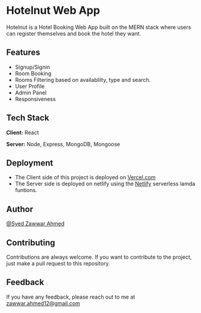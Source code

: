 
# Hotelnut Web App

Hotelnut is a Hotel Booking Web App built on the MERN stack where users can register themselves and book the hotel they want.


## Features

- Signup/Signin
- Room Booking
- Rooms Filtering based on availablilty, type and search.
- User Profile
- Admin Panel
- Responsiveness


## Tech Stack

**Client:** React

**Server:** Node, Express, MongoDB, Mongoose


## Deployment

- The Client side of this project is deployed on [Vercel.com](http://vercel.com)
- The Server side is deployed on netlify using the [Netlify](https://netlify.com) serverless lamda funtions.

## Author

[@Syed Zawwar Ahmed](https://www.github.com/SyedZawwarAhmed)


## Contributing

Contributions are always welcome. If you want to contribute to the project, just make a pull request to this repository.

## Feedback

If you have any feedback, please reach out to me at zawwar.ahmed12@gmail.com

